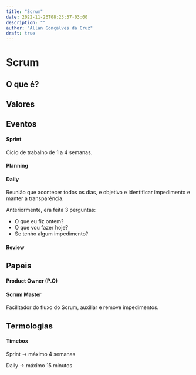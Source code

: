 ```yaml
---
title: "Scrum"
date: 2022-11-26T08:23:57-03:00
description: ""
author: "Allan Gonçalves da Cruz"
draft: true
---
```


# Scrum

## O que é?

## Valores

## Eventos

#### Sprint

Ciclo de trabalho de 1 a 4 semanas.

#### Planning

#### Daily

Reunião que acontecer todos os dias, e objetivo e identificar impedimento e manter a transparência.

Anteriormente, era feita 3 perguntas:
- O que eu fiz ontem?
- O que vou fazer hoje?
- Se tenho algum impedimento?

#### Review

## Papeis

#### Product Owner (P.O)

#### Scrum Master

Facilitador do fluxo do Scrum, auxiliar e remove impedimentos.

## Termologias

#### Timebox

Sprint -> máximo 4 semanas

Daily -> máximo 15 minutos
